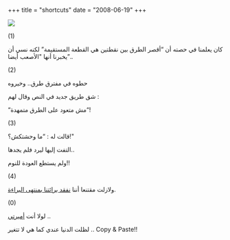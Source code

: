 +++
title = "shortcuts"
date = "2008-06-19"
+++


[![](https://blogger.googleusercontent.com/img/b/R29vZ2xl/AVvXsEghXGMuA1MH345NIcfEpc_FXvil7OdHZt0hHzDztaWpT8YphMJgoDOnIzmRlqxea0nm8ojqy4RwqSlNjbfWToHt73amXhGAF6dAans2wSSGPgRIyQkHB_aINmJDVAWK-ApwjDgcyA/s400/42-15440216.jpg)](https://blogger.googleusercontent.com/img/b/R29vZ2xl/AVvXsEghXGMuA1MH345NIcfEpc_FXvil7OdHZt0hHzDztaWpT8YphMJgoDOnIzmRlqxea0nm8ojqy4RwqSlNjbfWToHt73amXhGAF6dAans2wSSGPgRIyQkHB_aINmJDVAWK-ApwjDgcyA/s1600-h/42-15440216.jpg)  

(1)  
  

كان يعلمنا في حصته أن “أقصر الطرق بين نقطتين هي القطعة المستقيمة” لكنه نسي أن يخبرنا أنها "الأصعب أيضا”..

  
  

(2)

حطوه في مفترق طرق.. وخيروه

شق طريق جديد في النص وقال لهم :

“مش متعود على الطرق متمهدة“!

  
(3)

قالت له : “ما وحشتكش؟!"

التفت إليها ليرد فلم يجدها..

ولم يستطع العودة للنوم!!

(4)

ولازلت مقتنعا أننا [نفقد برائتنا بمنتهى البراءة](http://mos3abof.blogspot.com/2008/01/blog-post_26.html).

  
(0)

لولا أنت [أميرتي](http://amiraqassim.blogspot.com/)  ..

لظلت الدنيا عندي كما هي لا تتغير .. Copy & Paste!!
